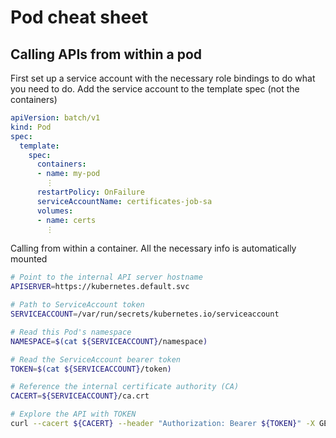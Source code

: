 # Pod cheat sheet

## Calling APIs from within a pod

First set up a service account with the necessary role bindings to do what you
need to do. Add the service account to the template spec (not the containers)

```yaml
apiVersion: batch/v1
kind: Pod
spec:
  template:
    spec:
      containers:
      - name: my-pod
        ⋮
      restartPolicy: OnFailure
      serviceAccountName: certificates-job-sa
      volumes:
      - name: certs
        ⋮
```

Calling from within a container. All the necessary info is automatically mounted

```sh
# Point to the internal API server hostname
APISERVER=https://kubernetes.default.svc

# Path to ServiceAccount token
SERVICEACCOUNT=/var/run/secrets/kubernetes.io/serviceaccount

# Read this Pod's namespace
NAMESPACE=$(cat ${SERVICEACCOUNT}/namespace)

# Read the ServiceAccount bearer token
TOKEN=$(cat ${SERVICEACCOUNT}/token)

# Reference the internal certificate authority (CA)
CACERT=${SERVICEACCOUNT}/ca.crt

# Explore the API with TOKEN
curl --cacert ${CACERT} --header "Authorization: Bearer ${TOKEN}" -X GET ${APISERVER}/api
```
